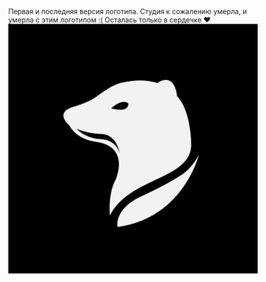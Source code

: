 Первая и последняя версия логотипа. Студия к сожалению умерла, и умерла с этим логотипом :(
Осталась только в сердечке ❤️
<img src="https://github.com/DIMFLIX-Designs/WeaselDev/blob/7b7ac95cf4bda428a20c6d361c393fc5bd20abd3/%D0%BB%D0%BE%D0%B3%D0%BE.png" alt=""/>
